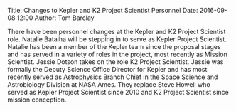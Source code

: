 Title: Changes to Kepler and K2 Project Scientist Personnel
Date: 2016-09-08 12:00
Author: Tom Barclay

There have been personnel changes at the Kepler and K2 Project Scientist role. Natalie Batalha will be stepping in to serve as Kepler Project Scientist. Natalie has been a member of the Kepler team since the proposal stages and has served in a variety of roles in the project, most recently as Mission Scientist. Jessie Dotson takes on the role K2 Project Scientist. Jessie was formally the Deputy Science Office Director for Kepler and has most recently served as Astrophysics Branch Chief in the Space Science and Astrobiology Division at NASA Ames. They replace Steve Howell who served as Kepler Project Scientist since 2010 and K2 Project Scientist since mission conception.